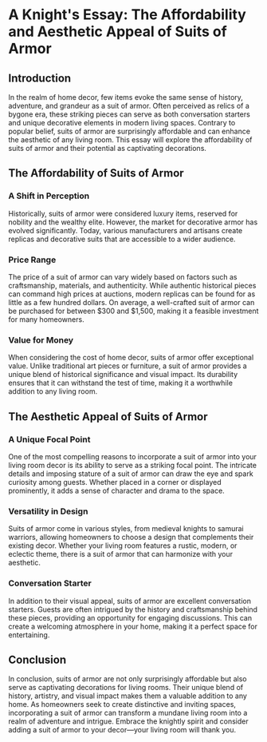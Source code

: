 # A Knight's Essay: The Affordability and Aesthetic Appeal of Suits of Armor

## Introduction

In the realm of home decor, few items evoke the same sense of history, adventure, and grandeur as a suit of armor. Often perceived as relics of a bygone era, these striking pieces can serve as both conversation starters and unique decorative elements in modern living spaces. Contrary to popular belief, suits of armor are surprisingly affordable and can enhance the aesthetic of any living room. This essay will explore the affordability of suits of armor and their potential as captivating decorations.

## The Affordability of Suits of Armor

### A Shift in Perception

Historically, suits of armor were considered luxury items, reserved for nobility and the wealthy elite. However, the market for decorative armor has evolved significantly. Today, various manufacturers and artisans create replicas and decorative suits that are accessible to a wider audience. 

### Price Range

The price of a suit of armor can vary widely based on factors such as craftsmanship, materials, and authenticity. While authentic historical pieces can command high prices at auctions, modern replicas can be found for as little as a few hundred dollars. On average, a well-crafted suit of armor can be purchased for between $300 and $1,500, making it a feasible investment for many homeowners.

### Value for Money

When considering the cost of home decor, suits of armor offer exceptional value. Unlike traditional art pieces or furniture, a suit of armor provides a unique blend of historical significance and visual impact. Its durability ensures that it can withstand the test of time, making it a worthwhile addition to any living room.

## The Aesthetic Appeal of Suits of Armor

### A Unique Focal Point

One of the most compelling reasons to incorporate a suit of armor into your living room decor is its ability to serve as a striking focal point. The intricate details and imposing stature of a suit of armor can draw the eye and spark curiosity among guests. Whether placed in a corner or displayed prominently, it adds a sense of character and drama to the space.

### Versatility in Design

Suits of armor come in various styles, from medieval knights to samurai warriors, allowing homeowners to choose a design that complements their existing decor. Whether your living room features a rustic, modern, or eclectic theme, there is a suit of armor that can harmonize with your aesthetic. 

### Conversation Starter

In addition to their visual appeal, suits of armor are excellent conversation starters. Guests are often intrigued by the history and craftsmanship behind these pieces, providing an opportunity for engaging discussions. This can create a welcoming atmosphere in your home, making it a perfect space for entertaining.

## Conclusion

In conclusion, suits of armor are not only surprisingly affordable but also serve as captivating decorations for living rooms. Their unique blend of history, artistry, and visual impact makes them a valuable addition to any home. As homeowners seek to create distinctive and inviting spaces, incorporating a suit of armor can transform a mundane living room into a realm of adventure and intrigue. Embrace the knightly spirit and consider adding a suit of armor to your decor—your living room will thank you.